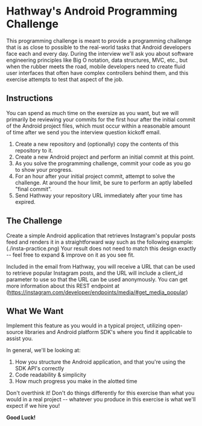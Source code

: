 # Hathway's Android Programming Challenge
This programming challenge is meant to provide a programming challenge that is as close to possible to the real-world tasks that Android developers face each and every day. During the interview we'll ask you about software engineering principles like Big O notation, data structures, MVC, etc., but when the rubber meets the road, mobile developers need to create fluid user interfaces that often have complex controllers behind them, and this exercise attempts to test that aspect of the job.

## Instructions
You can spend as much time on the exersize as you want, but we will primarily be reviewing your commits for the first hour after the initial commit of the Android project files, which must occur within a reasonable amount of time after we send you the interview question kickoff email.

1. Create a new repository and (optionally) copy the contents of this repository to it.
2. Create a new Android project and perform an initial commit at this point.
3. As you solve the programming challenge, commit your code as you go to show your progress.
4. For an hour after your initial project commit, attempt to solve the challenge. At around the hour limit, be sure to perform an aptly labelled "final commit".
5. Send Hathway your repository URL immediately after your time has expired.

## The Challenge
Create a simple Android application that retrieves Instagram's popular posts feed and renders it in a straightforward way such as the following example:
(./insta-practice.png)
Your result does not need to match this design exactly -- feel free to expand & improve on it as you see fit.

Included in the email from Hathway, you will receive a URL that can be used to retrieve popular Instagram posts, and the URL will include a client_id parameter to use so that the URL can be used anonymously. You can get more information about this REST endpoint at (https://instagram.com/developer/endpoints/media/#get_media_popular)

## What We Want
Implement this feature as you would in a typical project, utilizing open-source libraries and Android platform SDK's where you find it applicable to assist you. 

In general, we'll be looking at:
1. How you structure the Android application, and that you're using the SDK API's correctly
2. Code readability & simplicity
3. How much progress you make in the alotted time

Don't overthink it! Don't do things differently for this exercise than what you would in a real project -- whatever you produce in this exercise is what we'll expect if we hire you!

**Good Luck!**

